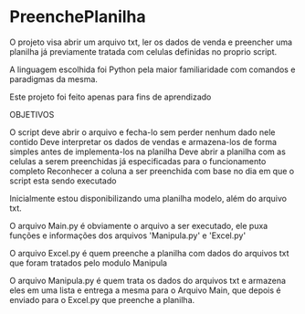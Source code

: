 # PreenchePlanilha
O projeto visa abrir um arquivo txt, ler os dados de venda e preencher uma planilha já previamente tratada com celulas definidas no proprio script.

A linguagem escolhida foi Python pela maior familiaridade com comandos e paradigmas da mesma.

Este projeto foi feito apenas para fins de aprendizado

OBJETIVOS

O script deve abrir o arquivo e fecha-lo sem perder nenhum dado nele contido
Deve interpretar os dados de vendas e armazena-los de forma simples antes de implementa-los na planilha
Deve abrir a planilha com as celulas a serem preenchidas já  especificadas para o funcionamento completo
Reconhecer a coluna a ser preenchida com base no dia em que o script esta sendo executado

Inicialmente estou disponibilizando uma planilha modelo, além do arquivo txt.

O arquivo Main.py é obviamente o arquivo a ser executado, ele puxa funções e informações dos arquivos 'Manipula.py' e 'Excel.py'

O arquivo Excel.py é quem preenche a planilha com dados do arquivos txt que foram tratados pelo modulo Manipula

O arquivo Manipula.py é quem trata os dados do arquivos txt e armazena eles em uma lista e entrega a mesma para o Arquivo Main, que depois é enviado para o Excel.py que preenche a planilha.
